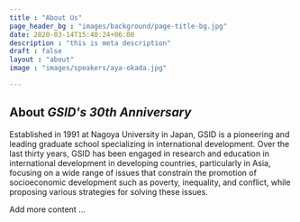 ```yaml
---
title : "About Us"
page_header_bg : "images/background/page-title-bg.jpg"
date: 2020-03-14T15:40:24+06:00
description : "this is meta description"
draft : false
layout : "about"
image : "images/speakers/aya-okada.jpg"

---
```


## About _GSID's 30th Anniversary_


Established in 1991 at Nagoya University in Japan, GSID is a pioneering and leading graduate school specializing in international development. Over the last thirty years, GSID has been engaged in research and education in international development in developing countries, particularly in Asia, focusing on a wide range of issues that constrain the promotion of socioeconomic development such as poverty, inequality, and conflict, while proposing various strategies for solving these issues.

Add more content ...